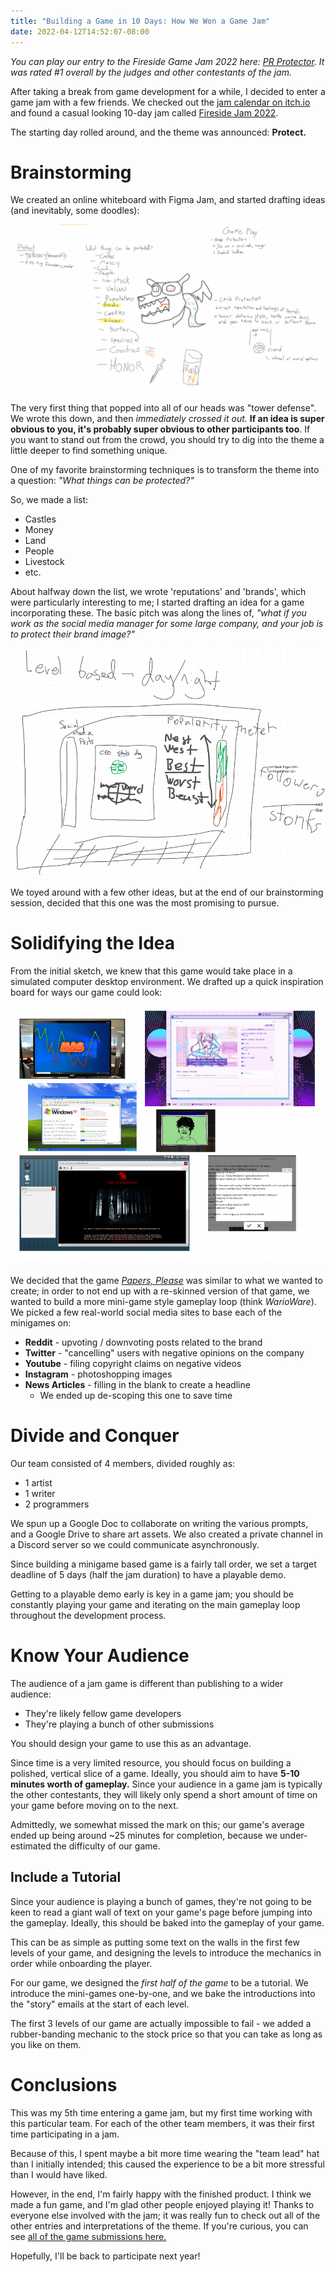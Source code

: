 ```yaml
---
title: "Building a Game in 10 Days: How We Won a Game Jam"
date: 2022-04-12T14:52:07-08:00
---
```


*You can play our entry to the Fireside Game Jam 2022 here: [PR Protector](https://badcop.itch.io/pr-protector). It was rated #1 overall by the judges and other contestants of the jam.*

After taking a break from game development for a while, I decided to enter a game jam with a few friends.
We checked out the [jam calendar on itch.io](https://itch.io/jams) and found a casual looking 10-day jam called [Fireside Jam 2022](https://itch.io/jam/fireside-jam-2022).

The starting day rolled around, and the theme was announced: **Protect.**

# Brainstorming

We created an online whiteboard with Figma Jam, and started drafting ideas (and inevitably, some doodles):

![Whiteboard](./figma_jam.png)

The very first thing that popped into all of our heads was "tower defense". We wrote this down,
and then *immediately crossed it out.* **If an idea is super obvious to you, it's probably super obvious to
other participants too**. If you want to stand out from the crowd, you should try to dig into
the theme a little deeper to find something unique.

One of my favorite brainstorming techniques is to transform the theme into a question: _"What things can be protected?"_

So, we made a list:
 * Castles
 * Money
 * Land
 * People
 * Livestock
 * etc.

About halfway down the list, we wrote 'reputations' and 'brands', which were particularly interesting to me;
I started drafting an idea for a game incorporating these. The basic pitch was along the lines of,
*"what if you work as the social media manager for some large company, and your job is to protect their brand image?"*

![Potential Game Sketch](./figma_jam2.png)

We toyed around with a few other ideas, but at the end of our brainstorming session,
decided that this one was the most promising to pursue.

# Solidifying the Idea

From the initial sketch, we knew that this game would take place in a simulated computer desktop environment.
We drafted up a quick inspiration board for ways our game could look:

![Inspiration](./inspiration.png)

We decided that the game _[Papers, Please](https://papersplea.se/)_ was similar to what we wanted to create;
in order to not end up with a re-skinned version of that game, we wanted to build a more mini-game style gameplay
loop (think _WarioWare_). We picked a few real-world social media sites to base each of the minigames on:
* **Reddit** - upvoting / downvoting posts related to the brand
* **Twitter** - "cancelling" users with negative opinions on the company
* **Youtube** - filing copyright claims on negative videos
* **Instagram** - photoshopping images
* **News Articles** - filling in the blank to create a headline
    * We ended up de-scoping this one to save time

# Divide and Conquer

Our team consisted of 4 members, divided roughly as:
* 1 artist
* 1 writer
* 2 programmers

We spun up a Google Doc to collaborate on writing the various prompts, and a Google Drive to share art assets.
We also created a private channel in a Discord server so we could communicate asynchronously.

Since building a minigame based game is a fairly tall order,
we set a target deadline of 5 days (half the jam duration) to have a playable demo.

Getting to a playable demo early is key in a game jam; you should be constantly playing your game and iterating on
the main gameplay loop throughout the development process.

# Know Your Audience

The audience of a jam game is different than publishing to a wider audience:
* They're likely fellow game developers
* They're playing a bunch of other submissions

You should design your game to use this as an advantage.

Since time is a very limited resource, you should focus on building a polished, vertical slice of a game.
Ideally, you should aim to have **5-10 minutes worth of gameplay.** Since your audience in a game jam is typically
the other contestants, they will likely only spend a short amount of time on your game before moving on to the next.

Admittedly, we somewhat missed the mark on this; our game's average ended up being around ~25 minutes for completion,
because we under-estimated the difficulty of our game.

## Include a Tutorial

Since your audience is playing a bunch of games, they're not going to be keen to read a giant wall of text on
your game's page before jumping into the gameplay. Ideally, this should be baked into the gameplay of your game.

This can be as simple as putting some text on the walls in the first few levels of your game,
and designing the levels to introduce the mechanics in order while onboarding the player.

For our game, we designed the _first half of the game_ to be a tutorial. We introduce the mini-games one-by-one,
and we bake the introductions into the "story" emails at the start of each level.

The first 3 levels of our game are actually impossible to fail - we added a rubber-banding mechanic to the stock price
so that you can take as long as you like on them.

# Conclusions

This was my 5th time entering a game jam, but my first time working with this particular team.
For each of the other team members, it was their first time participating in a jam.

Because of this, I spent maybe a bit more time wearing the "team lead" hat than I initially intended;
this caused the experience to be a bit more stressful than I would have liked.

However, in the end, I'm fairly happy with the finished product. I think we made a fun game, and I'm
glad other people enjoyed playing it! Thanks to everyone else involved with the jam; it was really fun to check
out all of the other entries and interpretations of the theme. If you're curious, you can see [all of the game
submissions here.](https://itch.io/jam/fireside-jam-2022/results)

Hopefully, I'll be back to participate next year!
